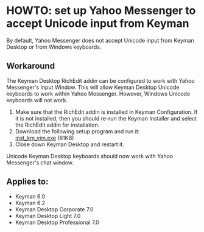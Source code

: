 # HOWTO: set up Yahoo Messenger to accept Unicode input from Keyman

<p>By default, Yahoo Messenger does not accept Unicode input from Keyman Desktop or from Windows keyboards.</p>

<h2>Workaround</h2>

<p>The Keyman Desktop RichEdit addin can be configured to work with Yahoo Messenger's Input Window.  This will allow Keyman Desktop Unicode keyboards to work within Yahoo Messenger.  However, Windows Unicode keyboards will not work.</p>

<ol>

<li>Make sure that the RichEdit addin is installed in Keyman Configuration.  If it is not installed, then you should re-run the Keyman Installer and select the RichEdit addin for installation.</li>

<li>Download the following setup program and run it:<br /><a href='/support/files/inst_km_yim.exe'>inst_km_yim.exe</a> (81KB)</li>

<li>Close down Keyman Desktop and restart it.</li>
</ol>

<p>Unicode Keyman Desktop keyboards should now work with Yahoo Messenger's chat window.</p>


## Applies to:
 * Keyman 6.0
 * Keyman 6.2
 * Keyman Desktop Corporate 7.0
 * Keyman Desktop Light 7.0
 * Keyman Desktop Professional 7.0
